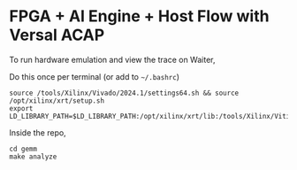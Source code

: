 # FPGA + AI Engine + Host Flow with Versal ACAP

To run hardware emulation and view the trace on Waiter,

Do this once per terminal (or add to `~/.bashrc`)

```
source /tools/Xilinx/Vivado/2024.1/settings64.sh && source /opt/xilinx/xrt/setup.sh
export LD_LIBRARY_PATH=$LD_LIBRARY_PATH:/opt/xilinx/xrt/lib:/tools/Xilinx/Vitis/2024.1/aietools/lib/lnx64.o
```

Inside the repo,

```
cd gemm
make analyze
```

